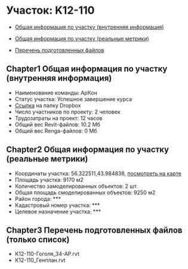 # Участок: K12-110

* [Общая информация по участку (внутренняя информация)](#Chapter1)

* [Общая информация по участку (реальные метрики)](#Chapter2)

* [Перечень подготовленных файлов](#Chapter3)

## <a id="test">Chapter1</a> Общая информация по участку (внутренняя информация)
+ Наименование команды: АрКон
+ Статус участка: Успешное завершение курса
+ [Ссылка](https://www.dropbox.com/sh/wvvgv1nw1iqred9/AABarnbD9-QHHR_U-GeDcfKJa/K12_110?dl=0) на папку Dropbox
+ Число участников по проекту: 2 человек
+ Трудозатраты на проект: 12 часов
+ Общий вес Revit-файлов: 10.2 Мб
+ Общий вес Renga-файлов: 0 Мб
## <a id="test">Chapter2</a> Общая информация по участку (реальные метрики)
+ Координаты участка: 56.322511,43.984838, [посмотреть на карте](https://yandex.ru/maps/47/nizhny-novgorod/?ll=56.322511%2C43.984838&z=19)
+ Площадь участка: 9170 м2
+ Количество замоделированных объектов: 2 шт.
+ Общая площадь смоделированных объектов: 9250 м2
+ Район города: *** 
+ Кадастровый номер участка: *** 
+ Целевое назначение участка: *** 
## <a id="test">Chapter3</a> Перечень подготовленных файлов (только список)
+ К12-110-Гоголя_34-АР.rvt
+ К12-110_Генплан.rvt
